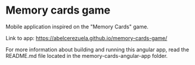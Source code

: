 # Memory cards game

Mobile application inspired on the "Memory Cards" game.

Link to app: https://abelcerezuela.github.io/memory-cards-game/


For more information about building and running this angular app, read the README.md file located in the memory-cards-angular-app folder.